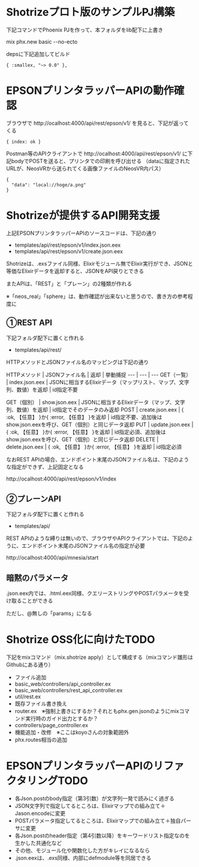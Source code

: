 # Shotrizeプロト版のサンプルPJ構築

下記コマンドでPhoenix PJを作って、本フォルダをlib配下に上書き

mix phx.new basic --no-ecto

depsに下記追加してビルド

```
{ :smallex, "~> 0.0" }, 
```

# EPSONプリンタラッパーAPIの動作確認

ブラウザで http://ocalhost:4000/api/rest/epson/v1/ を見ると、下記が返ってくる

```
{ index: ok }
```

Postman等のAPIクライアントで http://ocalhost:4000/api/rest/epson/v1/ に下記bodyでPOSTを送ると、プリンタでの印刷を呼び出せる
（dataに指定されたURLが、NeosVRから送られてくる画像ファイルのNeosVR内パス）

```
{
  "data": "local://hoge/a.png"
}
```

# Shotrizeが提供するAPI開発支援

上記EPSONプリンタラッパーAPIのソースコードは、下記の通り

- templates/api/rest/epson/v1/index.json.eex
- templates/api/rest/epson/v1/create.json.eex

Shotrizeは、.exsファイル同様、Elixirモジュール無でElixir実行ができ、JSONと等価なElixirデータを返却すると、JSONをAPI戻りとできる

またAPIは、「REST」と「プレーン」の2種類が作れる

※「neos_real」「sphere」は、動作確認が出来ないと思うので、書き方の参考程度に

## ①REST API

下記フォルダ配下に置くと作れる

- templates/api/rest/

HTTPメソッドとJSONファイル名のマッピングは下記の通り

HTTPメソッド | JSONファイル名 | 返却 | 挙動捕捉
--- | --- | ---
GET（一覧） | index.json.eex | JSONに相当するElixirデータ（マップリスト、マップ、文字列、数値）を返却 | id指定不要

GET（個別） | show.json.eex | JSONに相当するElixirデータ（マップ、文字列、数値）を返却 | id指定でそのデータのみ返却
POST | create.json.eex | { :ok, 【任意】 }か{ :error, 【任意】 }を返却 | id指定不要、追加後はshow.json.eexを呼び、GET（個別）と同じデータ返却
PUT | update.json.eex | { :ok, 【任意】 }か{ :error, 【任意】 }を返却 | id指定必須、追加後はshow.json.eexを呼び、GET（個別）と同じデータ返却
DELETE | delete.json.eex | { :ok, 【任意】 }か{ :error, 【任意】 }を返却 | id指定必須

なおREST APIの場合、エンドポイント末尾のJSONファイル名は、下記のような指定ができず、上記固定となる

http://ocalhost:4000/api/rest/epson/v1/index

## ②プレーンAPI

下記フォルダ配下に置くと作れる

- templates/api/

REST APIのような縛りは無いので、ブラウザやAPIクライアントでは、下記のように、エンドポイント末尾のJSONファイル名の指定が必要

http://ocalhost:4000/api/mnesia/start

## 暗黙のパラメータ

.json.eex内では、.html.eex同様、クエリーストリングやPOSTパラメータを受け取ることができる

ただし、@無しの「params」になる

# Shotrize OSS化に向けたTODO

下記をmixコマンド（mix.shotrize apply）として構成する（mixコマンド雛形はGithubにある通り）

- ファイル追加
 - basic_web/controllers/api_controller.ex
 - basic_web/controllers/rest_api_controller.ex
 - util/rest.ex
- 既存ファイル書き換え
 - router.ex　※強制上書きにするか？それともphx.gen.jsonのようにmixコマンド実行時のガイド出力とするか？
 - controllers/page_controller.ex
- 機能追加・改修　※ここはkoyoさんの対象範囲外
 - phx.routes相当の追加

# EPSONプリンタラッパーAPIのリファクタリングTODO

- 各Json.postのbody指定（第3引数）が文字列一発で読みにく過ぎる
 - JSON文字列で指定してるところは、Elixirマップでの組み立て＋Jason.encodeに変更
 - POSTパラメータ指定してるところは、Elixirマップでの組み立て＋独自パーサに変更
- 各Json.postのheader指定（第4引数以降）をキーワードリスト指定なのを生かした共通化など
- その他、モジュール化や関数化した方がキレイになるなら
 - .json.eexは、.exs同様、内部にdefmodule等を同居できる
